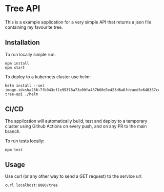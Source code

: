 # Tree API

This is a example application for a very simple API that returns a json file containing my favourite tree.

## Installation

To run locally simple run:

```
npm install
npm start
```

To deploy to a kubernets cluster use helm:

```
helm install --set image.id=sha256:7fb043ef1e95376a73e00fa437b60d3e423d6a6fdeaed5e646357cc68ff88236 tree-api ./helm
```

## CI/CD

The application will automatically build, test and deploy to a temporary cluster using Github Actions on every push, and on any PR to the main branch.

To run tests locally:
```
npm test
```

## Usage

Use curl (or any other way to send a GET request) to the service url:

```
curl localhost:8080/tree
```